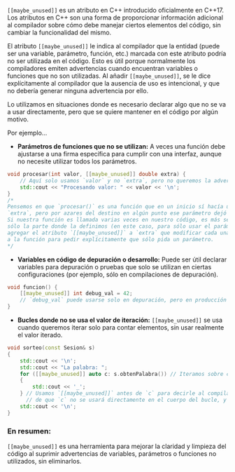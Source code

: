 `[[maybe_unused]]` es un  atributo en C++ introducido oficialmente en C++17. Los atributos en C++ son una forma de proporcionar información adicional al compilador sobre cómo debe manejar ciertos elementos del código, sin cambiar la funcionalidad del mismo.

El atributo `[[maybe_unused]]` le indica al compilador que la entidad (puede ser una variable, parámetro, función, etc.) marcada con este atributo podría no ser utilizada en el código. Esto es útil porque normalmente los compiladores emiten advertencias cuando encuentran variables o funciones que no son utilizadas. Al añadir `[[maybe_unused]]`, se le dice explícitamente al compilador que la ausencia de uso es intencional, y que no debería generar ninguna advertencia por ello.

Lo utilizamos en situaciones donde es necesario declarar algo que no se va a usar directamente, pero que se quiere mantener en el código por algún motivo.

Por ejemplo...

* **Parámetros de funciones que no se utilizan:** A veces una función debe ajustarse a una firma específica para cumplir con una interfaz, aunque no necesite utilizar todos los parámetros.
```c++
void procesar(int valor, [[maybe_unused]] double extra) {
    // Aquí solo usamos `valor` y no `extra`, pero no queremos la advertencia.
    std::cout << "Procesando valor: " << valor << '\n';
} 
/*
Pensemos en que `procesar()` es una función que en un inicio sí hacía uso del parámetro
`extra`, pero por azares del destino en algún punto ese parámetro dejó de ser necesario.
Si nuestra función es llamada varias veces en nuestro código, es más sencillo modificar 
sólo la parte donde la definimos (en este caso, para sólo usar el parámetro `valor`) y
agregar el atributo `[[maybe_unused]]` a `extra` que modificar cada una de las llamadas 
a la función para pedir explícitamente que sólo pida un parámetro.
*/ 
```

* **Variables en código de depuración o desarrollo:** Puede ser útil declarar variables para depuración o pruebas que solo se utilizan en ciertas configuraciones (por ejemplo, sólo en compilaciones de depuración).
```c++
void funcion() {
    [[maybe_unused]] int debug_val = 42;
    // `debug_val` puede usarse solo en depuración, pero en producción queda sin uso.
}
```

* **Bucles donde no se usa el valor de iteración:** `[[maybe_unused]]` se usa cuando queremos iterar solo para contar elementos, sin usar realmente el valor iterado.
```c++
void sorteo(const Sesion& s)
{
    std::cout << '\n';
    std::cout << "La palabra: ";
    for ([[maybe_unused]] auto c: s.obtenPalabra()) // Iteramos sobre cada letra de la palabra
    {
        std::cout << '_';
    } // Usamos `[[maybe_unused]]` antes de `c` para decirle al compilador: "Soy consciente
      // de que `c` no se usará directamente en el cuerpo del bucle, y esto es intencional."
    std::cout << '\n';
}
```

### En resumen:

`[[maybe_unused]]` es una herramienta para mejorar la claridad y limpieza del código al suprimir advertencias de variables, parámetros o funciones no utilizados, sin eliminarlos.
